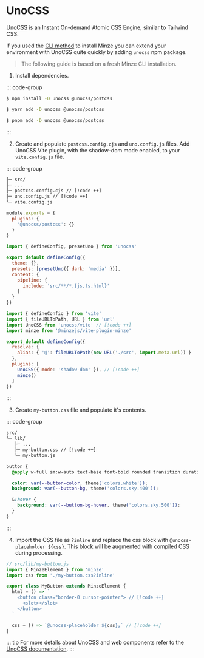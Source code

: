 # UnoCSS

[UnoCSS](https://unocss.dev) is an Instant On-demand Atomic CSS Engine, similar to Tailwind CSS.

If you used the [CLI method](/guide/installation#cli) to install Minze you can extend your environment with UnoCSS quite quickly by adding `unocss` npm package.

> The following guide is based on a fresh Minze CLI installation.

1. Install dependencies.

::: code-group

```bash [npm]
$ npm install -D unocss @unocss/postcss
```

```bash [yarn]
$ yarn add -D unocss @unocss/postcss
```

```bash [pnpm]
$ pnpm add -D unocss @unocss/postcss
```

:::

2. Create and populate `postcss.config.cjs` and `uno.config.js` files. Add UnoCSS Vite plugin, with the shadow-dom mode enabled, to your `vite.config.js` file.

::: code-group

```txt [files]
├─ src/
├─ ...
├─ postcss.config.cjs // [!code ++]
├─ uno.config.js // [!code ++]
└─ vite.config.js
```

```js [postcss.config.cjs]
module.exports = {
  plugins: {
    '@unocss/postcss': {}
  }
}
```

```js [uno.config.js]
import { defineConfig, presetUno } from 'unocss'

export default defineConfig({
  theme: {},
  presets: [presetUno({ dark: 'media' })],
  content: {
    pipeline: {
      include: 'src/**/*.{js,ts,html}'
    }
  }
})
```

```js [vite.config.js]
import { defineConfig } from 'vite'
import { fileURLToPath, URL } from 'url'
import UnoCSS from 'unocss/vite' // [!code ++]
import minze from '@minzejs/vite-plugin-minze'

export default defineConfig({
  resolve: {
    alias: { '@': fileURLToPath(new URL('./src', import.meta.url)) }
  },
  plugins: [
    UnoCSS({ mode: 'shadow-dom' }), // [!code ++]
    minze()
  ]
})
```

:::

3. Create `my-button.css` file and populate it's contents.

::: code-group

```txt [files]
src/
└─ lib/
   ├─ ...
   ├─ my-button.css // [!code ++]
   └─ my-button.js
```

```css [my-button.css]
button {
  @apply w-full sm:w-auto text-base font-bold rounded transition duration-100 px-4 py-3;

  color: var(--button-color, theme('colors.white'));
  background: var(--button-bg, theme('colors.sky.400'));

  &:hover {
    background: var(--button-bg-hover, theme('colors.sky.500'));
  }
}
```

:::

4. Import the CSS file as `?inline` and replace the css block with `@unocss-placeholder ${css}`. This block will be augmented with compiled CSS during processing.

```js
// src/lib/my-button.js
import { MinzeElement } from 'minze'
import css from './my-button.css?inline'

export class MyButton extends MinzeElement {
  html = () => `
    <button class="border-0 cursor-pointer"> // [!code ++]
      <slot></slot>
    </button>
  `

  css = () => `@unocss-placeholder ${css};` // [!code ++]
}
```

::: tip
For more details about UnoCSS and web components refer to the [UnoCSS documentation](https://unocss.dev/integrations/vite#web-components).
:::
